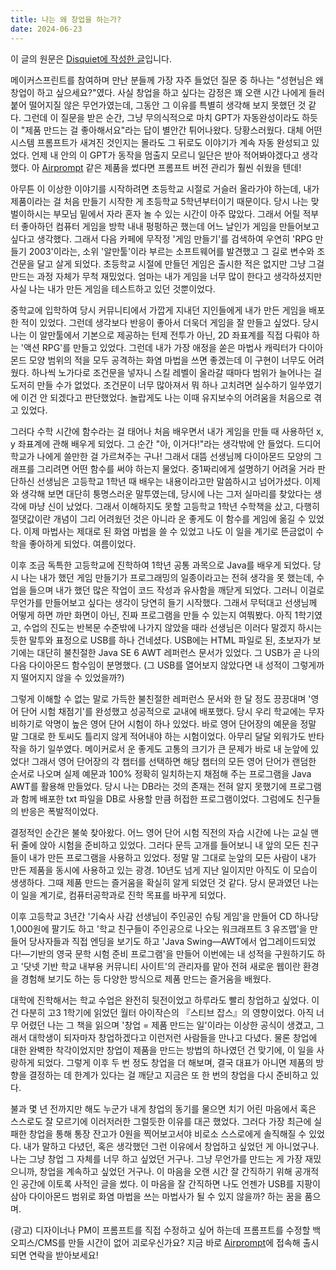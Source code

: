 ```yaml
---
title: 나는 왜 창업을 하는가?
date: 2024-06-23
---
```


이 글의 원문은 [Disquiet에 작성한 글](https://dis.qa/uh9V8)입니다.

메이커스프린트를 참여하며 만난 분들께 가장 자주 들었던 질문 중 하나는 "성현님은 왜 창업이 하고 싶으세요?"였다. 
사실 창업을 하고 싶다는 감정은 꽤 오랜 시간 나에게 들러붙어 떨어지질 않은 무언가였는데, 그동안 그 이유를 특별히 생각해 보지 못했던 것 같다. 
그런데 이 질문을 받은 순간, 그냥 무의식적으로 마치 GPT가 자동완성이라도 하듯이 "제품 만드는 걸 좋아해서요"라는 답이 별안간 튀어나왔다. 
당황스러웠다. 
대체 어떤 시스템 프롬프트가 새겨진 것인지는 몰라도 그 뒤로도 이야기가 계속 자동 완성되고 있었다. 
언제 내 안의 이 GPT가 동작을 멈출지 모르니 일단은 받아 적어봐야겠다고 생각했다. 
아 [Airprompt](https://airprompt.dev) 같은 제품을 썼다면 프롬프트 버전 관리가 훨씬 쉬웠을 텐데!

아무튼 이 이상한 이야기를 시작하려면 초등학교 시절로 거슬러 올라가야 하는데, 내가 제품이라는 걸 처음 만들기 시작한 게 초등학교 5학년부터이기 때문이다.
당시 나는 맞벌이하시는 부모님 밑에서 자라 혼자 놀 수 있는 시간이 아주 많았다.
그래서 어릴 적부터 좋아하던 컴퓨터 게임을 방학 내내 펑펑하곤 했는데 어느 날인가 게임을 만들어보고 싶다고 생각했다.
그래서 다음 카페에 무작정 '게임 만들기'를 검색하여 우연히 'RPG 만들기 2003'이라는, 소위 '알만툴'이라 부르는 소프트웨어를 발견했고 그 길로 변수와 조건문을 달고 살게 되었다.
초등학교 시절에 만들던 게임은 출시한 적은 없지만 그냥 그걸 만드는 과정 자체가 무척 재밌었다.
엄마는 내가 게임을 너무 많이 한다고 생각하셨지만 사실 나는 내가 만든 게임을 테스트하고 있던 것뿐이었다.

중학교에 입학하여 당시 커뮤니티에서 가깝게 지내던 지인들에게 내가 만든 게임을 배포한 적이 있었다.
그런데 생각보다 반응이 좋아서 더욱더 게임을 잘 만들고 싶었다.
당시 나는 이 알만툴에서 기본으로 제공하는 턴제 전투가 아닌, 2D 좌표계를 직접 다뤄야 하는 '액션 RPG'를 만들고 있었다.
그런데 내가 가장 애정을 쏟은 마법사 캐릭터가 다이아몬드 모양 범위의 적을 모두 공격하는 화염 마법을 쓰면 좋겠는데 이 구현이 너무도 어려웠다.
하나씩 노가다로 조건문을 넣자니 스킬 레벨이 올라갈 때마다 범위가 늘어나는 걸 도저히 만들 수가 없었다.
조건문이 너무 많아져서 뭐 하나 고치려면 실수하기 일쑤였기에 이건 안 되겠다고 판단했었다.
놀랍게도 나는 이때 유지보수의 어려움을 처음으로 겪고 있었다.

그러다 수학 시간에 함수라는 걸 태어나 처음 배우면서 내가 게임을 만들 때 사용하던 x, y 좌표계에 관해 배우게 되었다.
그 순간 "아, 이거다!"라는 생각밖에 안 들었다.
드디어 학교가 나에게 쓸만한 걸 가르쳐주는 구나!
그래서 대뜸 선생님께 다이아몬드 모양의 그래프를 그리려면 어떤 함수를 써야 하는지 물었다.
중1짜리에게 설명하기 어려울 거라 판단하신 선생님은 고등학교 1학년 때 배우는 내용이라고만 말씀하시고 넘어가셨다.
이제 와 생각해 보면 대단히 퉁명스러운 말투였는데, 당시에 나는 그저 실마리를 찾았다는 생각에 마냥 신이 났었다.
그래서 이해하지도 못할 고등학교 1학년 수학책을 샀고, 다행히 절댓값이란 개념이 그리 어려웠던 것은 아니라 운 좋게도 이 함수를 게임에 옮길 수 있었다.
이제 마법사는 제대로 된 화염 마법을 쓸 수 있었고 나도 이 일을 계기로 뜬금없이 수학을 좋아하게 되었다.
여름이었다.

이후 조금 독특한 고등학교에 진학하여 1학년 공통 과목으로 Java를 배우게 되었다.
당시 나는 내가 했던 게임 만들기가 프로그래밍의 일종이라고는 전혀 생각을 못 했는데, 수업을 들으며 내가 했던 많은 작업이 코드 작성과 유사함을 깨닫게 되었다.
그러니 이걸로 무언가를 만들어보고 싶다는 생각이 당연히 들기 시작했다.
그래서 무턱대고 선생님께 어떻게 하면 까만 화면이 아닌, 진짜 프로그램을 만들 수 있는지 여쭤봤다.
아직 1학기였고, 수업의 진도는 반복문 수준밖에 나가지 않았을 때라 선생님은 이러다 말겠지 하시는듯한 말투와 표정으로 USB를 하나 건네셨다.
USB에는 HTML 파일로 된, 초보자가 보기에는 대단히 불친절한 Java SE 6 AWT 레퍼런스 문서가 있었다.
그 USB가 곧 나의 다음 다이아몬드 함수임이 분명했다. (그 USB를 열어보지 않았다면 내 성적이 그렇게까지 떨어지지 않을 수 있었을까?)

그렇게 이해할 수 없는 말로 가득한 불친절한 레퍼런스 문서와 한 달 정도 끙끙대며 '영어 단어 시험 채점기'를 완성했고 성공적으로 교내에 배포했다.
당시 우리 학교에는 무자비하기로 악명이 높은 영어 단어 시험이 하나 있었다.
바로 영어 단어장의 예문을 정말 말 그대로 한 토씨도 틀리지 않게 적어내야 하는 시험이었다.
아무리 달달 외워가도 반타작을 하기 일쑤였다.
메이커로서 운 좋게도 고통의 크기가 큰 문제가 바로 내 눈앞에 있었다!
그래서 영어 단어장의 각 챕터를 선택하면 해당 챕터의 모든 영어 단어가 랜덤한 순서로 나오며 실제 예문과 100% 정확히 일치하는지 채점해 주는 프로그램을 Java AWT를 활용해 만들었다.
당시 나는 DB라는 것의 존재는 전혀 알지 못했기에 프로그램과 함께 배포한 txt 파일을 DB로 사용할 만큼 허접한 프로그램이었다.
그럼에도 친구들의 반응은 폭발적이었다.

결정적인 순간은 불쑥 찾아왔다.
어느 영어 단어 시험 직전의 자습 시간에 나는 교실 맨 뒤 줄에 앉아 시험을 준비하고 있었다.
그러다 문득 고개를 들어보니 내 앞의 모든 친구들이 내가 만든 프로그램을 사용하고 있었다.
정말 말 그대로 눈앞의 모든 사람이 내가 만든 제품을 동시에 사용하고 있는 광경.
10년도 넘게 지난 일이지만 아직도 이 모습이 생생하다.
그때 제품 만드는 즐거움을 확실히 알게 되었던 것 같다.
당시 문과였던 나는 이 일을 계기로, 컴퓨터공학과로 진학 목표를 바꾸게 되었다.

이후 고등학교 3년간 '기숙사 사감 선생님이 주인공인 슈팅 게임'을 만들어 CD 하나당 1,000원에 팔기도 하고 '학교 친구들이 주인공으로 나오는 워크래프트 3 유즈맵'을 만들어 당사자들과 직접 엔딩을 보기도 하고 'Java Swing—AWT에서 업그레이드되었다!—기반의 영국 문학 시험 준비 프로그램'을 만들어 이번에는 내 성적을 구원하기도 하고 '닷넷 기반 학교 내부용 커뮤니티 사이트'의 관리자를 맡아 전혀 새로운 웹이란 환경을 경험해 보기도 하는 등 다양한 방식으로 제품 만드는 즐거움을 배웠다.

대학에 진학해서는 학교 수업은 완전히 뒷전이었고 하루라도 빨리 창업하고 싶었다. 이건 다분히 고3 1학기에 읽었던 월터 아이작슨의 『스티브 잡스』의 영향이었다. 아직 너무 어렸던 나는 그 책을 읽으며 '창업 = 제품 만드는 일'이라는 이상한 공식이 생겼고, 그래서 대학생이 되자마자 창업하겠다고 이런저런 사람들을 만나고 다녔다. 물론 창업에 대한 완벽한 착각이었지만 창업이 제품을 만드는 방법의 하나였던 건 맞기에, 이 일을 사랑하게 되었다. 그렇게 이후 두 번 정도 창업을 더 해보며, 결국 대표가 아니면 제품의 방향을 결정하는 데 한계가 있다는 걸 깨닫고 지금은 또 한 번의 창업을 다시 준비하고 있다.

불과 몇 년 전까지만 해도 누군가 내게 창업의 동기를 물으면 치기 어린 마음에서 혹은 스스로도 잘 모르기에 이러저러한 그럴듯한 이유를 대곤 했었다. 그러다 가장 최근에 실패한 창업을 통해 통장 잔고가 0원을 찍어보고서야 비로소 스스로에게 솔직해질 수 있었다. 내가 말하고 다녔던, 혹은 생각했던 그런 이유에서 창업하고 싶었던 게 아니었구나. 나는 그냥 창업 그 자체를 너무 하고 싶었던 거구나. 그냥 무언가를 만드는 게 가장 재밌으니까, 창업을 계속하고 싶었던 거구나. 이 마음을 오랜 시간 잘 간직하기 위해 공개적인 공간에 이토록 사적인 글을 썼다. 이 마음을 잘 간직하면 나도 언젠가 USB를 지팡이 삼아 다이아몬드 범위로 화염 마법을 쓰는 마법사가 될 수 있지 않을까? 하는 꿈을 품으며.

(광고) 디자이너나 PM이 프롬프트를 직접 수정하고 싶어 하는데 프롬프트를 수정할 백오피스/CMS를 만들 시간이 없어 괴로우신가요? 지금 바로 [Airprompt](https://airprompt.dev)에 접속해 출시되면 연락을 받아보세요!
